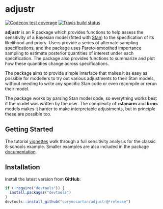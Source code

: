 # adjustr

<!-- badges: start -->
[![Codecov test coverage](https://codecov.io/gh/CoryMcCartan/adjustr/branch/master/graph/badge.svg)](https://codecov.io/gh/CoryMcCartan/adjustr?branch=master)
[![Travis build status](https://travis-ci.org/CoryMcCartan/adjustr.svg?branch=master)](https://travis-ci.org/CoryMcCartan/adjustr)
<!-- badges: end -->

**adjustr** is an R package which provides functions to help assess the
sensitivity of a Bayesian model (fitted with [Stan](https://mc-stan.org)) to the
specification of its likelihood and priors. Users provide a series of alternate
sampling specifications, and the package uses Pareto-smoothed importance
sampling to estimate posterior quantities of interest under each specification.
The package also provides functions to summarize and plot how these quantities
change across specifications.

The package aims to provide simple interface that makes it as easy as possible
for modellers to try out various adjustments to their Stan models, without
needing to write any specific Stan code or even recompile or rerun their model.

The package works by parsing Stan model code, so everything works best if the
model was written by the user. The complexity of **rstanarm** and **brms**
models makes it harder to make interpretable adjustments, but in principle 
these are possible too.

## Getting Started

The tutorial [vignettes](https://corymccartan.github.io/adjustr/articles/index.html) 
walk through a full sensitivity analysis for the classic 8-schools example.
Smaller examples are also included in the package 
[documentation](https://corymccartan.github.io/adjustr/reference/index.html). 

## Installation

Install the latest version from **GitHub**:

```r
if (!require("devtools")) {
  install.packages("devtools")
}
devtools::install_github("corymccartan/adjustr@*release")
```
